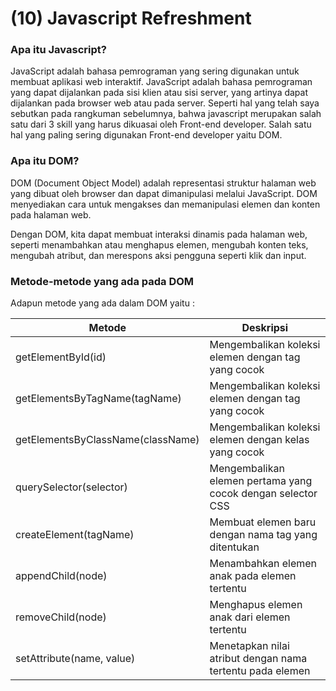 # (10) Javascript Refreshment

### Apa itu Javascript?
JavaScript adalah bahasa pemrograman yang sering digunakan untuk membuat aplikasi web interaktif. JavaScript adalah bahasa pemrograman yang dapat dijalankan pada sisi klien atau sisi server, yang artinya dapat dijalankan pada browser web atau pada server. Seperti hal yang telah saya sebutkan pada rangkuman sebelumnya, bahwa javascript merupakan salah satu dari 3 skill yang harus dikuasai oleh Front-end developer. Salah satu hal yang paling sering digunakan Front-end developer yaitu DOM.

### Apa itu DOM?
DOM (Document Object Model) adalah representasi struktur halaman web yang dibuat oleh browser dan dapat dimanipulasi melalui JavaScript. DOM menyediakan cara untuk mengakses dan memanipulasi elemen dan konten pada halaman web.

Dengan DOM, kita dapat membuat interaksi dinamis pada halaman web, seperti menambahkan atau menghapus elemen, mengubah konten teks, mengubah atribut, dan merespons aksi pengguna seperti klik dan input.

### Metode-metode yang ada pada DOM
Adapun metode yang ada dalam DOM yaitu :

| Metode | Deskripsi |
| ----------- | ----------- |
| getElementById(id) | Mengembalikan koleksi elemen dengan tag yang cocok |
| getElementsByTagName(tagName) | Mengembalikan koleksi elemen dengan tag yang cocok |
| getElementsByClassName(className)| Mengembalikan koleksi elemen dengan kelas yang cocok |
| querySelector(selector) | Mengembalikan elemen pertama yang cocok dengan selector CSS |
| createElement(tagName) | Membuat elemen baru dengan nama tag yang ditentukan |
| appendChild(node) | Menambahkan elemen anak pada elemen tertentu |
| removeChild(node) | Menghapus elemen anak dari elemen tertentu |
| setAttribute(name, value) | Menetapkan nilai atribut dengan nama tertentu pada elemen |
